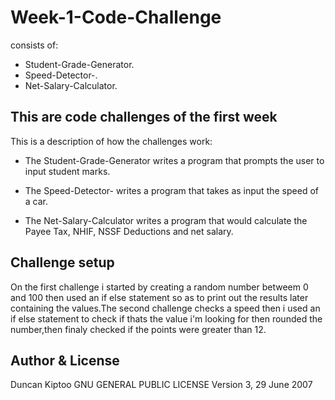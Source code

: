 # Week-1-Code-Challenge
consists of:

* Student-Grade-Generator.
* Speed-Detector-.
* Net-Salary-Calculator.

## This are code challenges of the first week

This is a description of how the challenges work:

* The Student-Grade-Generator writes a program that prompts the user to input student marks.

* The Speed-Detector- writes a program that takes as input the speed of a car.

* The Net-Salary-Calculator writes a program that would calculate the Payee Tax, NHIF, NSSF Deductions and net salary.

## Challenge setup

On the first challenge i started by creating a random number 
betweem 0 and 100 then used an if else statement so as to print out the results later containing the values.The second challenge checks a speed then i used an if else statement to check if thats the value i'm looking for then rounded the number,then finaly checked if the points were greater than 12.

## Author & License

Duncan Kiptoo
GNU GENERAL PUBLIC LICENSE Version 3, 29 June 2007
